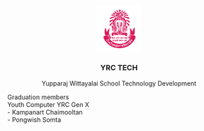 <p align="center"><img src="https://raw.githubusercontent.com/YRCTECH/.github/main/profile/yrc_logo.png" width="20%" /></p>
<h3 align="center">YRC TECH</h3>
<p align="center">Yupparaj Wittayalai School Technology Development</p>
<p>Graduation members <br/> Youth Computer YRC Gen X <br> - Kampanart Chaimooltan <br> - Pongwish Somta</p>
